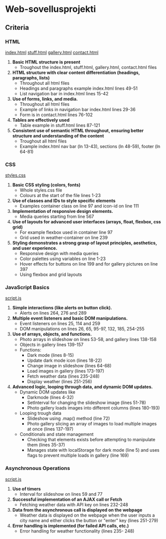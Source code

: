 # Web-sovellusprojekti

## Criteria

### HTML
[index.html](index.html)
[stuff.html](stuff.html)
[gallery.html](gallery.html)
[contact.html](contact.html)

1. **Basic HTML structure is present**
   - Troughout the index.html, stuff.html, gallery.html, contact.html files
3. **HTML structure with clear content differentiation (headings, paragraphs, lists)**
   - Throughout all html files
   - Headings and paragraphs example index.html lines 49-51
   - List navigation bar in index.html lines 15-42
5. **Use of forms, links, and media.**
   - Throughout all html files
   - Example of links in navigation bar index.html lines 29-36
   - Form is in contact.html lines 76-102
7. **Tables are effectively used**
   - Table example in stuff.html lines 87-121
9. **Consistent use of semantic HTML throughout, ensuring better structure and understanding of the content**
   - Troughout all html files
   - Example index.html nav bar (ln 13-43), sections (ln 48-59), footer (ln 64-81)

### CSS 
[styles.css](styles.css)

1. **Basic CSS styling (colors, fonts)**
   - Whole styles.css file
   - Colours at the start of the file lines 1-23
3. **Use of classes and IDs to style specific elements**
   - Examples container class on line 97 and icon-id on line 111
5. **Implementation of responsive design elements.**
   - Media queries starting from line 567
7. **Use of layouts for advanced user interfaces (arrays, float, flexbox, css grid)**
   - For example flexbox used in container line 97
   - Grid used in weather-container on line 239
9. **Styling demonstrates a strong grasp of layout principles, aesthetics, and user experience.**
   - Responsive design with media queries
   - Color palettes using variables on line 1-23
   - Hover effects for buttons on line 199 and for gallery pictures on line 397
   - Using flexbox and grid layouts

### JavaScript Basics 
[script.js](script.js)

1. **Simple interactions (like alerts on button click).**
   - Alerts on lines 264, 276 and 289
3. **Multiple event listeners and basic DOM manipulations.**
   - Event listeners on lines 25, 114 and 259
   - DOM manipulations on lines 26, 65, 95-97, 132, 185, 254-255
5. **Use of arrays, objects, and functions.**
   - Photo arrays in slideshow on lines 53-58, and gallery lines 138-158
   - Objects in gallery lines 139-157
   - Functions:
      - Dark mode (lines 8-15)
      - Update dark mode icon (lines 18-22)
      - Change image in slideshow (lines 64-68)
      - Load images in gallery (lines 173-197)
      - Fetch weather data (lines 235-248)
      - Display weather (lines 251-256)
7. **Advanced logic, looping through data, and dynamic DOM updates.**
   - Dynamic DOM updates like
      - Darkmode (lines 4-32)
      - SetInterval for changing the slideshow image (lines 51-78)
      - Photo gallery loads images into different columns (lines 180-193)
   - Looping trough data
      - Slideshow using .map() method (line 72)
      - Photo gallery slicing an array of images to load multiple images at once (lines 137-197)
   - Conditionals and state management
      - Checking that elements exists before attempting to manipulate them (lines 35-37)
      - Manages state with localStorage for dark mode (line 5) and uses flags to prevent multiple loads in gallery (line 169)

### Asynchronous Operations
[script.js](script.js)

1. **Use of timers**
   - Interval for slideshow on lines 59 and 77
3. **Successful implementation of an AJAX call or Fetch**
   - Fetching weather data with API key on lines 232-248
5. **Data from the asynchronous call is displayed on the webpage**
   - Weather data is displayed on the webpage when the user inputs a city name and either clicks the button or "enter" key (lines 251-279)
7. **Error handling is implemented (for failed API calls, etc.)**
   - Error handling for weather functionality (lines 235- 248)
